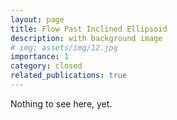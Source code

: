 ```yaml
---
layout: page
title: Flow Past Inclined Ellipsoid
description: with background image
# img: assets/img/12.jpg
importance: 1
category: closed
related_publications: true
---
```


Nothing to see here, yet.
